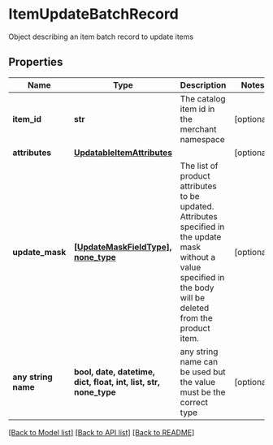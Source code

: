 # ItemUpdateBatchRecord

Object describing an item batch record to update items

## Properties
Name | Type | Description | Notes
------------ | ------------- | ------------- | -------------
**item_id** | **str** | The catalog item id in the merchant namespace | [optional] 
**attributes** | [**UpdatableItemAttributes**](UpdatableItemAttributes.md) |  | [optional] 
**update_mask** | [**[UpdateMaskFieldType], none_type**](UpdateMaskFieldType.md) | The list of product attributes to be updated. Attributes specified in the update mask without a value specified in the body will be deleted from the product item. | [optional] 
**any string name** | **bool, date, datetime, dict, float, int, list, str, none_type** | any string name can be used but the value must be the correct type | [optional]

[[Back to Model list]](../README.md#documentation-for-models) [[Back to API list]](../README.md#documentation-for-api-endpoints) [[Back to README]](../README.md)


